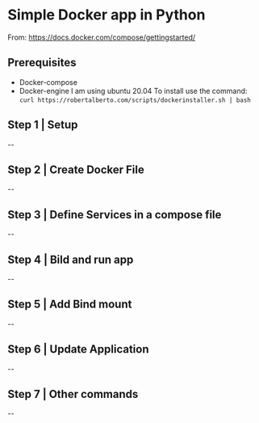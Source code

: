# Simple Docker app in Python
From: https://docs.docker.com/compose/gettingstarted/

## Prerequisites
* Docker-compose 
* Docker-engine
I am using ubuntu 20.04 To install use the command: ``curl https://robertalberto.com/scripts/dockerinstaller.sh | bash``

## Step 1 | Setup
--

## Step 2 | Create Docker File
--

## Step 3 | Define Services in a compose file
--

## Step 4 | Bild and run app
--

## Step 5 | Add Bind mount
--

## Step 6 | Update Application
--

## Step 7 | Other commands
--


